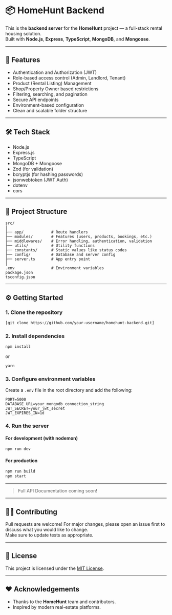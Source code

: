# 📦 HomeHunt Backend

This is the **backend server** for the **HomeHunt** project — a full-stack rental housing solution.  
Built with **Node.js**, **Express**, **TypeScript**, **MongoDB**, and **Mongoose**.

---

## 🚀 Features

- Authentication and Authorization (JWT)
- Role-based access control (Admin, Landlord, Tenant)
- Product (Rental Listing) Management
- Shop/Property Owner based restrictions
- Filtering, searching, and pagination
- Secure API endpoints
- Environment-based configuration
- Clean and scalable folder structure

---

## 🛠️ Tech Stack

- Node.js
- Express.js
- TypeScript
- MongoDB + Mongoose
- Zod (for validation)
- bcryptjs (for hashing passwords)
- jsonwebtoken (JWT Auth)
- dotenv
- cors

---

## 📂 Project Structure

```
src/
│
├── app/            # Route handlers
├── modules/        # Features (users, products, bookings, etc.)
├── middlewares/    # Error handling, authentication, validation
├── utils/          # Utility functions
├── constants/      # Static values like status codes
├── config/         # Database and server config
├── server.ts       # App entry point
│
.env                # Environment variables
package.json
tsconfig.json
```

---

## ⚙️ Getting Started

### 1. Clone the repository

```bash
[git clone https://github.com/your-username/homehunt-backend.git]
```

### 2. Install dependencies

```bash
npm install
```

or

```bash
yarn
```

### 3. Configure environment variables

Create a `.env` file in the root directory and add the following:

```env
PORT=5000
DATABASE_URL=your_mongodb_connection_string
JWT_SECRET=your_jwt_secret
JWT_EXPIRES_IN=1d
```

### 4. Run the server

#### For development (with nodemon)

```bash
npm run dev
```

#### For production

```bash
npm run build
npm start
```

---


> Full API Documentation coming soon!

---

## 🧑‍💻 Contributing

Pull requests are welcome! For major changes, please open an issue first to discuss what you would like to change.  
Make sure to update tests as appropriate.

---

## 📜 License

This project is licensed under the [MIT License](LICENSE).

---

## ❤️ Acknowledgements

- Thanks to the **HomeHunt** team and contributors.
- Inspired by modern real-estate platforms.

